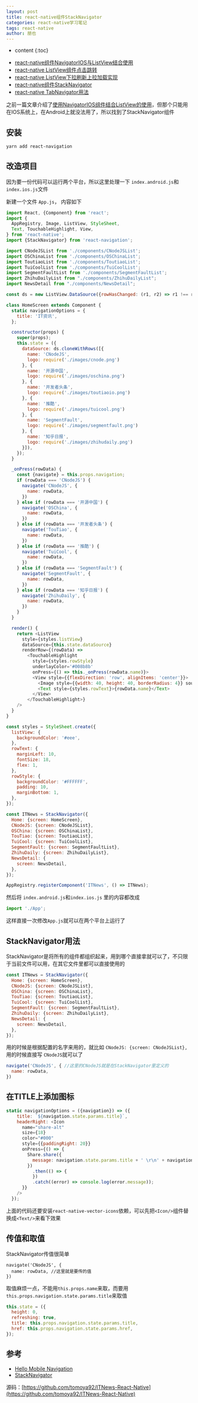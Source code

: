 ```yaml
---
layout: post
title: react-native组件StackNavigator
categories: react-native学习笔记
tags: react-native
author: 朋也
---
```


* content
{:toc}

- [react-native组件NavigatorIOS与ListView结合使用](https://blog.yiiu.co/2017/08/02/react-native-navigatorios-listview/)
- [react-native ListView组件点击跳转](https://blog.yiiu.co/2017/08/02/react-native-listview-forward/)
- [react-native ListView下拉刷新上拉加载实现](https://blog.yiiu.co/2017/08/02/react-native-listview-refresh-loadmore/)
- [react-native组件StackNavigator](https://blog.yiiu.co/2017/08/07/react-native-stacknavigator/)
- [react-native TabNavigator用法](https://blog.yiiu.co/2017/09/06/react-native-tabnavigator/)

之前一篇文章介绍了[使用NavigatorIOS组件结合ListView的使用](https://blog.yiiu.co/2017/08/02/react-native-navigatorios-listview/)，但那个只能用在IOS系统上，在Android上就没法用了，所以找到了StackNavigator组件





## 安装

```txt
yarn add react-navigation
```

## 改造项目

因为要一份代码可以运行两个平台，所以这里处理一下 `index.android.js`和`index.ios.js`文件

新建一个文件 `App.js`， 内容如下

```javascript
import React, {Component} from 'react';
import {
  AppRegistry, Image, ListView, StyleSheet,
  Text, TouchableHighlight, View,
} from 'react-native';
import {StackNavigator} from 'react-navigation';

import CNodeJSList from './components/CNodeJSList';
import OSChinaList from './components/OSChinaList';
import ToutiaoList from './components/ToutiaoList';
import TuiCoolList from './components/TuiCoolList';
import SegmentFaultList from './components/SegmentFaultList';
import ZhihuDailyList from "./components/ZhihuDailyList";
import NewsDetail from "./components/NewsDetail";

const ds = new ListView.DataSource({rowHasChanged: (r1, r2) => r1 !== r2});

class HomeScreen extends Component {
  static navigationOptions = {
    title: 'IT资讯',
  };

  constructor(props) {
    super(props);
    this.state = ({
      dataSource: ds.cloneWithRows([{
        name: 'CNodeJS',
        logo: require('./images/cnode.png')
      }, {
        name: '开源中国',
        logo: require('./images/oschina.png')
      }, {
        name: '开发者头条',
        logo: require('./images/toutiaoio.png')
      }, {
        name: '推酷',
        logo: require('./images/tuicool.png')
      }, {
        name: 'SegmentFault',
        logo: require('./images/segmentfault.png')
      }, {
        name: '知乎日报',
        logo: require('./images/zhihudaily.png')
      }]),
    });
  }

  _onPress(rowData) {
    const {navigate} = this.props.navigation;
    if (rowData === 'CNodeJS') {
      navigate('CNodeJS', {
        name: rowData,
      })
    } else if (rowData === '开源中国') {
      navigate('OSChina', {
        name: rowData,
      })
    } else if (rowData === '开发者头条') {
      navigate('TouTiao', {
        name: rowData,
      })
    } else if (rowData === '推酷') {
      navigate('TuiCool', {
        name: rowData,
      })
    } else if (rowData === 'SegmentFault') {
      navigate('SegmentFault', {
        name: rowData,
      })
    } else if (rowData === '知乎日报') {
      navigate('ZhihuDaily', {
        name: rowData,
      })
    }
  }

  render() {
    return <ListView
      style={styles.listView}
      dataSource={this.state.dataSource}
      renderRow={(rowData) =>
        <TouchableHighlight
          style={styles.rowStyle}
          underlayColor='#008b8b'
          onPress={() => this._onPress(rowData.name)}>
          <View style={{flexDirection: 'row', alignItems: 'center'}}>
            <Image style={{width: 40, height: 40, borderRadius: 4}} source={rowData.logo}/>
            <Text style={styles.rowText}>{rowData.name}</Text>
          </View>
        </TouchableHighlight>}
    />
  }
}

const styles = StyleSheet.create({
  listView: {
    backgroundColor: '#eee',
  },
  rowText: {
    marginLeft: 10,
    fontSize: 18,
    flex: 1,
  },
  rowStyle: {
    backgroundColor: '#FFFFFF',
    padding: 10,
    marginBottom: 1,
  },
});

const ITNews = StackNavigator({
  Home: {screen: HomeScreen},
  CNodeJS: {screen: CNodeJSList},
  OSChina: {screen: OSChinaList},
  TouTiao: {screen: ToutiaoList},
  TuiCool: {screen: TuiCoolList},
  SegmentFault: {screen: SegmentFaultList},
  ZhihuDaily: {screen: ZhihuDailyList},
  NewsDetail: {
    screen: NewsDetail,
  },
});

AppRegistry.registerComponent('ITNews', () => ITNews);
```

然后将 `index.android.js`和`index.ios.js` 里的内容都改成

```javascript
import './App';
```

这样直接一次修改`App.js`就可以在两个平台上运行了

## StackNavigator用法

StackNavigator是将所有的组件都组织起来，用到哪个直接拿就可以了，不只限于当前文件可以用，在其它文件里都可以直接使用的

```javascript
const ITNews = StackNavigator({
  Home: {screen: HomeScreen},
  CNodeJS: {screen: CNodeJSList},
  OSChina: {screen: OSChinaList},
  TouTiao: {screen: ToutiaoList},
  TuiCool: {screen: TuiCoolList},
  SegmentFault: {screen: SegmentFaultList},
  ZhihuDaily: {screen: ZhihuDailyList},
  NewsDetail: {
    screen: NewsDetail,
  },
});
```

用的时候是根据配置的名字来用的，就比如 `CNodeJS: {screen: CNodeJSList},`用的时候直接写 `CNodeJS`就可以了

```javascript
navigate('CNodeJS', { //这里的CNodeJS就是在StackNavigator里定义的
  name: rowData,
})
```

## 在TITLE上添加图标

```javascript
static navigationOptions = ({navigation}) => ({
    title: `${navigation.state.params.title}`,
    headerRight: <Icon
      name="share-alt"
      size={18}
      color="#000"
      style={{paddingRight: 20}}
      onPress={() => {
        Share.share({
          message: navigation.state.params.title + ' \r\n' + navigation.state.params.href + ' \r\n' + '分享来自ITNews'
        })
          .then(() => {
          })
          .catch((error) => console.log(error.message));
      }}
    />
  });
```

上面的代码还要安装`react-native-vector-icons`依赖，可以先把`<Icon/>`组件替换成`<Text/>`来看下效果

## 传值和取值

StackNavigator传值很简单

```
navigate('CNodeJS', {
  name: rowData, //这里就是要传的值
})
```

取值麻烦一点，不能用`this.props.name`来取，而要用`this.props.navigation.state.params.title`来取值

```javascript
this.state = ({
  height: 0,
  refreshing: true,
  title: this.props.navigation.state.params.title,
  href: this.props.navigation.state.params.href,
});
```

## 参考

- [Hello Mobile Navigation](https://reactnavigation.org/docs/intro/)
- [StackNavigator](https://reactnavigation.org/docs/navigators/stack)

源码：[https://github.com/tomoya92/ITNews-React-Native](https://github.com/tomoya92/ITNews-React-Native)